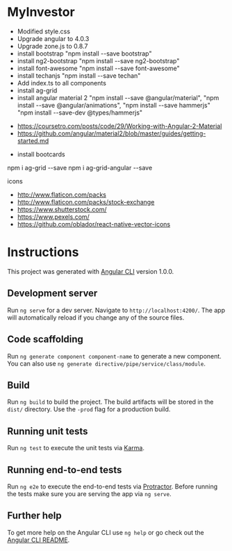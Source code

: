 # MyInvestor

* Modified style.css
* Upgrade angular to 4.0.3
* Upgrade zone.js to 0.8.7
* install bootstrap "npm install --save bootstrap"
* install ng2-bootstrap "npm install --save ng2-bootstrap"
* install font-awesome "npm install --save font-awesome"
* install techanjs "npm install --save techan"
* Add index.ts to all components
* install ag-grid
* install angular material 2 "npm install --save @angular/material", "npm install --save @angular/animations", "npm install --save hammerjs"
"npm install --save-dev @types/hammerjs"
- https://coursetro.com/posts/code/29/Working-with-Angular-2-Material
- https://github.com/angular/material2/blob/master/guides/getting-started.md

* install bootcards

npm i ag-grid --save
npm i ag-grid-angular --save


icons
- http://www.flaticon.com/packs
- http://www.flaticon.com/packs/stock-exchange
- https://www.shutterstock.com/
- https://www.pexels.com/
- https://github.com/oblador/react-native-vector-icons

# Instructions

This project was generated with [Angular CLI](https://github.com/angular/angular-cli) version 1.0.0.

## Development server

Run `ng serve` for a dev server. Navigate to `http://localhost:4200/`. The app will automatically reload if you change any of the source files.

## Code scaffolding

Run `ng generate component component-name` to generate a new component. You can also use `ng generate directive/pipe/service/class/module`.

## Build

Run `ng build` to build the project. The build artifacts will be stored in the `dist/` directory. Use the `-prod` flag for a production build.

## Running unit tests

Run `ng test` to execute the unit tests via [Karma](https://karma-runner.github.io).

## Running end-to-end tests

Run `ng e2e` to execute the end-to-end tests via [Protractor](http://www.protractortest.org/).
Before running the tests make sure you are serving the app via `ng serve`.

## Further help

To get more help on the Angular CLI use `ng help` or go check out the [Angular CLI README](https://github.com/angular/angular-cli/blob/master/README.md).

